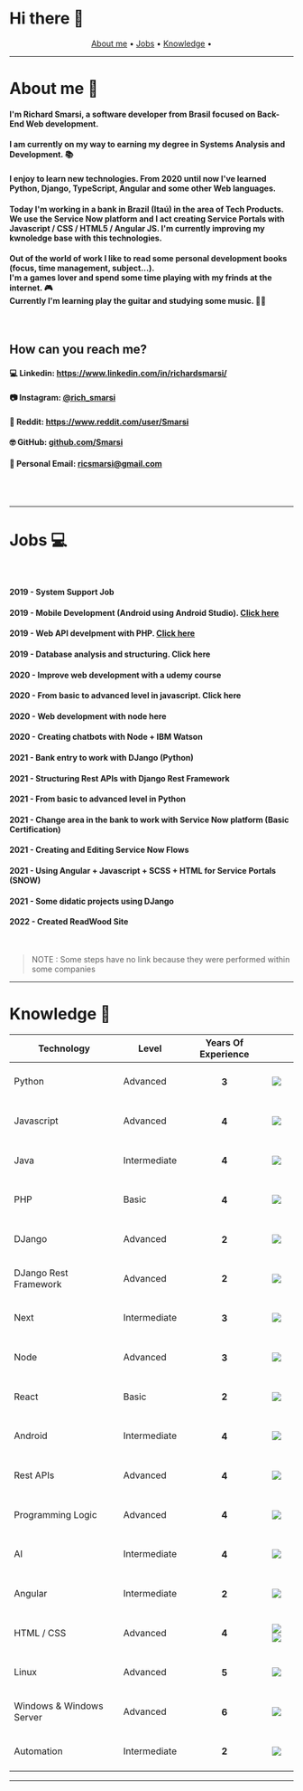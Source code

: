 # Hi there 👋

<p align="center">
 <a href="#about">About me</a> •
 <a href="#jobs">Jobs</a> • 
 <a href="#knowledge">Knowledge</a> • 
</p>

*****

<div id="about"/>

# About me 🚀

<h4>I'm Richard Smarsi, a software developer from Brasil focused on Back-End Web development.</h4>

<h4>I am currently on my way to earning my degree in Systems Analysis and Development. 📚</h4>

<h4>I enjoy to learn new technologies. From 2020 until now I've learned Python, Django, TypeScript, Angular and some other Web languages.</h4>

<h4>Today I'm working in a bank in Brazil (Itaú) in the area of Tech Products. We use the Service Now platform and I act creating Service Portals with Javascript / CSS / HTML5 / Angular JS. I'm currently improving my kwnoledge base with this technologies. </h4>

<h4>Out of the world of work I like to read some personal development books (focus, time management, subject...).<br> I'm a games lover and spend some time playing with my frinds at the internet. 🎮 <br> Currently I'm learning play the guitar and studying some music. 🎵🎸</h4>

<br>

<h2>How can you reach me?</h2>

<h4>💻 Linkedin: <a target="_blank" href="https://www.linkedin.com/in/richardsmarsi/">https://www.linkedin.com/in/richardsmarsi/</a></h4>
<h4>📷 Instagram: <a target="_blank" href="https://www.instagram.com/rich_smarsi/">@rich_smarsi</a></h4>
<h4>📰 Reddit: <a target="_blank" href="https://www.reddit.com/user/Smarsi">https://www.reddit.com/user/Smarsi</a></h4>
<h4>🤓 GitHub: <a target="_blank" href="https://github.com/Smarsi">github.com/Smarsi</a></h4>
<h4>📩 Personal Email: <a target="_blank" href="mailto:ricsmarsi@gmail.com">ricsmarsi@gmail.com</a></h4>

<br>
<br>


*****

<div id="jobs"/>

# Jobs 💻

<br>

<h4><b>2019 - </b>System Support Job</h4>
<h4><b>2019 - </b>Mobile Development (Android using Android Studio). <a href="https://github.com/Smarsi/Aplicacao-Comercial/tree/master/Lojinhob">Click here</a></h4>
<h4><b>2019 - </b>Web API develpment with PHP. <a href="https://github.com/Smarsi/Aplicacao-Comercial/tree/master/APIprojeto">Click here</a></h4>
<h4><b>2019 - </b>Database analysis and structuring. <a>Click here</a></h4>
<h4><b>2020 - </b>Improve web development with a <a>udemy course</a></h4>
<h4><b>2020 - </b>From basic to advanced level in javascript. <a>Click here</a></h4>
<h4><b>2020 - </b>Web development with node <a>here</a></h4>
<h4><b>2020 - </b>Creating chatbots with Node + IBM Watson</h4>
<h4><b>2021 - </b>Bank entry to work with DJango (Python)</h4>
<h4><b>2021 - </b>Structuring Rest APIs with Django Rest Framework</h4>
<h4><b>2021 - </b>From basic to advanced level in Python</h4>
<h4><b>2021 - </b>Change area in the bank to work with Service Now platform (<a>Basic Certification</a>)</h4>
<h4><b>2021 - </b>Creating and Editing Service Now Flows</h4>
<h4><b>2021 - </b>Using Angular  + Javascript + SCSS + HTML for Service Portals (SNOW)</h4>
<h4><b>2021 - </b>Some <a>didatic projects</a> using DJango</h4>
<h4><b>2022 - </b>Created <a>ReadWood Site</a></h4>

<br>

> NOTE : Some steps have no link because they were performed within some companies

*****

<div id="knowledge"/>

# Knowledge 📝

| Technology | Level | Years Of Experience |    |
| ---------- | ----- | ------------------- | -- |
| Python     | Advanced | <h4 align=center> 3</h4>| ![](https://img.shields.io/badge/Python-3776AB?style=for-the-badge&logo=python&logoColor=white)
| Javascript     | Advanced | <h4 align=center> 4 </h4>| ![](https://img.shields.io/badge/JavaScript-323330?style=for-the-badge&logo=javascript&logoColor=F7DF1E)
| Java     | Intermediate | <h4 align=center> 4 </h4>| ![](https://img.shields.io/badge/Java-ED8B00?style=for-the-badge&logo=java&logoColor=white)
| PHP     | Basic | <h4 align=center> 4 </h4>| ![](https://img.shields.io/badge/PHP-777BB4?style=for-the-badge&logo=php&logoColor=white)
| DJango  | Advanced | <h4 align=center> 2 </h4>| ![](https://img.shields.io/badge/Django-092E20?style=for-the-badge&logo=django&logoColor=white)
| DJango Rest Framework    | Advanced | <h4 align=center> 2 </h4>| ![](	https://img.shields.io/badge/django%20rest-ff1709?style=for-the-badge&logo=django&logoColor=white)
| Next  | Intermediate | <h4 align=center> 3 </h4>| ![](https://img.shields.io/badge/Python-3776AB?style=for-the-badge&logo=python&logoColor=white)
| Node  | Advanced | <h4 align=center> 3 </h4>| ![](	https://img.shields.io/badge/Node.js-43853D?style=for-the-badge&logo=node.js&logoColor=white)
| React  | Basic | <h4 align=center> 2 </h4>| ![](https://img.shields.io/badge/React-20232A?style=for-the-badge&logo=react&logoColor=61DAFB)
| Android     | Intermediate | <h4 align=center> 4 </h4>| ![](https://img.shields.io/badge/Android-3DDC84?style=for-the-badge&logo=android&logoColor=white)
| Rest APIs     | Advanced | <h4 align=center> 4 </h4>| ![](https://img.shields.io/badge/API-Rest-yellowgreen)
| Programming Logic     | Advanced | <h4 align=center> 4 </h4>| ![](https://img.shields.io/badge/%2B-Programming%20Logic-red)
| AI    | Intermediate | <h4 align=center> 4 </h4>| ![](https://img.shields.io/badge/Artificial-Inteligence-blue)
| Angular  | Intermediate | <h4 align=center> 2 </h4>| ![](https://img.shields.io/badge/Angular-DD0031?style=for-the-badge&logo=angular&logoColor=white)
| HTML / CSS | Advanced | <h4 align=center>4</h4>| ![](https://img.shields.io/badge/HTML-239120?style=for-the-badge&logo=html5&logoColor=white) ![](https://img.shields.io/badge/CSS-239120?&style=for-the-badge&logo=css3&logoColor=white)
| Linux  | Advanced | <h4 align=center> 5 </h4>| ![](https://img.shields.io/badge/Linux-FCC624?style=for-the-badge&logo=linux&logoColor=black)
| Windows & Windows Server | Advanced | <h4 align=center> 6 </h4>| ![](https://img.shields.io/badge/Windows-0078D6?style=for-the-badge&logo=windows&logoColor=white)
| Automation | Intermediate | <h4 align=center> 2 </h4>| ![](https://img.shields.io/badge/%2B-Automation-orange)

*****


<!--
**Smarsi/Smarsi** is a ✨ _special_ ✨ repository because its `README.md` (this file) appears on your GitHub profile.

Here are some ideas to get you started:

- 🔭 I’m currently working on ...
- 🌱 I’m currently learning ...
- 👯 I’m looking to collaborate on ...
- 🤔 I’m looking for help with ...
- 💬 Ask me about ...
- 📫 How to reach me: ...
- 😄 Pronouns: ...
- ⚡ Fun fact: ...
-->
